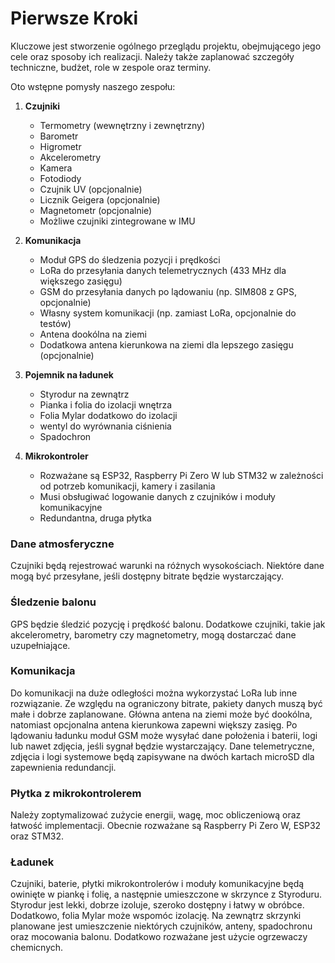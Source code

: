 # Pierwsze Kroki

Kluczowe jest stworzenie ogólnego przeglądu projektu, obejmującego jego cele oraz sposoby ich realizacji. Należy także zaplanować szczegóły techniczne, budżet, role w zespole oraz terminy.

Oto wstępne pomysły naszego zespołu:

1. **Czujniki**

   * Termometry (wewnętrzny i zewnętrzny)
   * Barometr
   * Higrometr
   * Akcelerometry
   * Kamera
   * Fotodiody
   * Czujnik UV (opcjonalnie)
   * Licznik Geigera (opcjonalnie)
   * Magnetometr (opcjonalnie)
   * Możliwe czujniki zintegrowane w IMU

2. **Komunikacja**

   * Moduł GPS do śledzenia pozycji i prędkości
   * LoRa do przesyłania danych telemetrycznych (433 MHz dla większego zasięgu)
   * GSM do przesyłania danych po lądowaniu (np. SIM808 z GPS, opcjonalnie)
   * Własny system komunikacji (np. zamiast LoRa, opcjonalnie do testów)
   * Antena dookólna na ziemi
   * Dodatkowa antena kierunkowa na ziemi dla lepszego zasięgu (opcjonalnie)

3. **Pojemnik na ładunek**

   * Styrodur na zewnątrz
   * Pianka i folia do izolacji wnętrza
   * Folia Mylar dodatkowo do izolacji
   * wentyl do wyrównania ciśnienia
   * Spadochron

4. **Mikrokontroler**

   * Rozważane są ESP32, Raspberry Pi Zero W lub STM32 w zależności od potrzeb komunikacji, kamery i zasilania
   * Musi obsługiwać logowanie danych z czujników i moduły komunikacyjne
   * Redundantna, druga płytka

### Dane atmosferyczne

Czujniki będą rejestrować warunki na różnych wysokościach. Niektóre dane mogą być przesyłane, jeśli dostępny bitrate będzie wystarczający.

### Śledzenie balonu

GPS będzie śledzić pozycję i prędkość balonu. Dodatkowe czujniki, takie jak akcelerometry, barometry czy magnetometry, mogą dostarczać dane uzupełniające.

### Komunikacja

Do komunikacji na duże odległości można wykorzystać LoRa lub inne rozwiązanie. Ze względu na ograniczony bitrate, pakiety danych muszą być małe i dobrze zaplanowane. Główna antena na ziemi może być dookólna, natomiast opcjonalna antena kierunkowa zapewni większy zasięg.
Po lądowaniu ładunku moduł GSM może wysyłać dane położenia i baterii, logi lub nawet zdjęcia, jeśli sygnał będzie wystarczający. Dane telemetryczne, zdjęcia i logi systemowe będą zapisywane na dwóch kartach microSD dla zapewnienia redundancji.

### Płytka z mikrokontrolerem

Należy zoptymalizować zużycie energii, wagę, moc obliczeniową oraz łatwość implementacji. Obecnie rozważane są Raspberry Pi Zero W, ESP32 oraz STM32.

### Ładunek

Czujniki, baterie, płytki mikrokontrolerów i moduły komunikacyjne będą owinięte w piankę i folię, a następnie umieszczone w skrzynce z Styroduru. Styrodur jest lekki, dobrze izoluje, szeroko dostępny i łatwy w obróbce. Dodatkowo, folia Mylar może wspomóc izolację. Na zewnątrz skrzynki planowane jest umieszczenie niektórych czujników, anteny, spadochronu oraz mocowania balonu. Dodatkowo rozważane jest użycie ogrzewaczy chemicnych.

